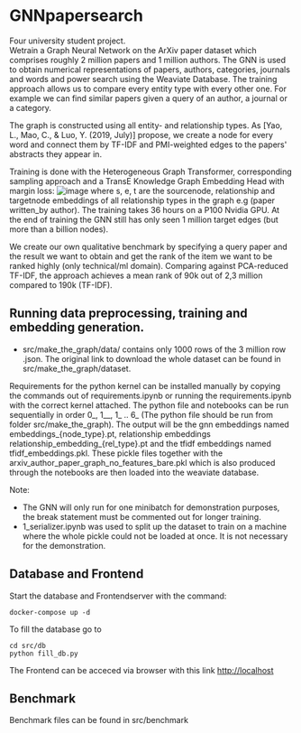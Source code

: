 # GNNpapersearch
Four university student project. <br>
Wetrain a Graph Neural Network on the ArXiv paper dataset which comprises roughly 2 million papers and 1 million authors.
The GNN is used to obtain numerical representations of papers, authors, categories, journals and words and power search using the Weaviate Database. 
The training approach allows us to compare every entity type with every other one. For example we can find similar papers given a query of an author, a journal or a category.

The graph is constructed using all entity- and relationship types. As [Yao, L., Mao, C., & Luo, Y. (2019, July)] propose,  we create a node for every word and connect them by TF-IDF and PMI-weighted edges to the papers' abstracts they appear in.  

Training is done with the Heterogeneous Graph Transformer, corresponding sampling approach and a TransE Knowledge Graph Embedding Head with margin loss:
![image](https://github.com/AmosDinh/GNNpapersearch/assets/39965380/4efa8e29-4b70-4784-b014-f3c44fc25f9a)
where s, e, t are the sourcenode, relationship and targetnode embeddings of all relationship types in the graph e.g (paper written_by author). 
The training takes 36 hours on a P100 Nvidia GPU. At the end of training the GNN still has only seen 1 million target edges (but more than a billion nodes).

We create our own qualitative benchmark by specifying a query paper and the result we want to obtain and get the rank of the item we want to be ranked highly (only technical/ml domain).
Comparing against PCA-reduced TF-IDF, the approach achieves a mean rank of 90k out of 2,3 million compared to 190k (TF-IDF). 





## Running data preprocessing, training and embedding generation.
- src/make_the_graph/data/ contains only 1000 rows of the 3 million row .json. The original link to download the whole dataset can be found in src/make_the_graph/dataset.

Requirements for the python kernel can be installed manually by copying the commands out of requirements.ipynb or running the requirements.ipynb with the correct kernel attached.
The python file and notebooks can be run sequentially in order 0_, 1__, 1_ .. 6_ (The python file should be run from folder src/make_the_graph).
The output will be the gnn embeddings named embeddings_{node_type}.pt,
relationship embeddings relationship_embedding_{rel_type}.pt
and the tfidf embeddings named tfidf_embeddings.pkl.
These pickle files together with the arxiv_author_paper_graph_no_features_bare.pkl which is also produced through the notebooks are then loaded into the weaviate database.

Note: 
- The GNN will only run for one minibatch for demonstration purposes, the break statement must be commented out for longer training.
- 1_serializer.ipynb was used to split up the dataset to train on a machine where the whole pickle could not be loaded at once. It is not necessary for the demonstration.

## Database and Frontend
Start the database and Frontendserver with the command:
```
docker-compose up -d 
```

To fill the database go to
```
cd src/db
python fill_db.py
```

The Frontend can be acceced via browser with this link [http://localhost](http://localhost)

## Benchmark
Benchmark files can be found in src/benchmark

